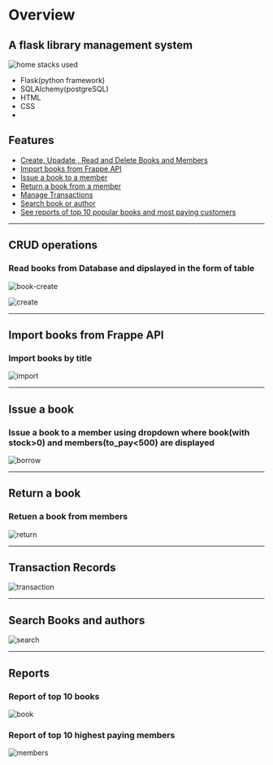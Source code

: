 # Overview
## A flask library management system

![home](/screenshots/Screenshot%20(128).png)
stacks used

- Flask(python framework)
- SQLAlchemy(postgreSQL)
- HTML
- CSS
- 

## Features

- [Create, Upadate , Read and Delete Books and Members](#crud-operations)
- [Import books from Frappe API](#import-books-from-frappe-api)
- [Issue a book to a member](#issue-a-book)
- [Return a book from a member](#return-a-book)
- [Manage Transactions](#transaction-records)
- [Search book or author](#search-books-and-authors)
- [See reports of top 10 popular books and most paying customers](#reports)

***
## CRUD operations

### Read books from Database and dipslayed in the form of table
![book-create](/screenshots/Screenshot%20(129).png)

![create](/screenshots/Screenshot%20(130).png)
***
## Import books from Frappe API

### Import books by title
![import](/screenshots/Screenshot%20(131).png)
***
## Issue a book
### Issue a book to a member using dropdown where book(with stock>0) and members(to_pay<500) are displayed
![borrow](/screenshots/Screenshot%20(132).png)
***
## Return a book
### Retuen a book from members 
![return](/screenshots/Screenshot%20(142).png)
***
## Transaction Records
![transaction](/screenshots/Screenshot%20(134).png)
***
## Search Books and authors
![search](/screenshots/Screenshot%20(136).png)
***
## Reports
### Report of top 10 books
![book](/screenshots/Screenshot%20(137).png)

### Report of top 10 highest paying members
![members](/screenshots/Screenshot%20(138).png)
